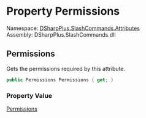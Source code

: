 # Property Permissions

Namespace: [DSharpPlus.SlashCommands.Attributes](DSharpPlus.SlashCommands.Attributes.md)  
Assembly: DSharpPlus.SlashCommands.dll

## <a id="DSharpPlus_SlashCommands_Attributes_SlashRequireBotPermissionsAttribute_Permissions"></a>Permissions

Gets the permissions required by this attribute.

```csharp
public Permissions Permissions { get; }
```

### Property Value

[Permissions](DSharpPlus.Permissions.md)

